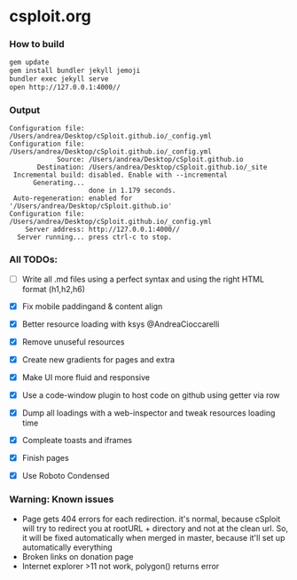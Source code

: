 
# csploit.org

### How to build
```bash
gem update
gem install bundler jekyll jemoji
bundler exec jekyll serve
open http://127.0.0.1:4000//
```
### Output
```
Configuration file: /Users/andrea/Desktop/cSploit.github.io/_config.yml
Configuration file: /Users/andrea/Desktop/cSploit.github.io/_config.yml
            Source: /Users/andrea/Desktop/cSploit.github.io
       Destination: /Users/andrea/Desktop/cSploit.github.io/_site
 Incremental build: disabled. Enable with --incremental
      Generating... 
                    done in 1.179 seconds.
 Auto-regeneration: enabled for '/Users/andrea/Desktop/cSploit.github.io'
Configuration file: /Users/andrea/Desktop/cSploit.github.io/_config.yml
    Server address: http://127.0.0.1:4000//
  Server running... press ctrl-c to stop.

```

### All TODOs:
- [ ] Write all .md files using a perfect syntax and using the right HTML format (h1,h2,h6)
- [X] Fix mobile paddingand & content align
- [X] Better resource loading with ksys @AndreaCioccarelli
- [X] Remove unuseful resources
- [X] Create new gradients for pages and extra
- [X] Make UI more fluid and responsive
- [X] Use a code-window plugin to host code on github using getter via row
- [X] Dump all loadings with a web-inspector and tweak resources loading time
- [X] Compleate toasts and iframes
- [X] Finish pages
- [X] Use Roboto Condensed


### Warning: Known issues
+ Page gets 404 errors for each redirection. it's normal, because cSploit will try to redirect you at rootURL + directory and not at the clean url. So, it will be fixed automatically when merged in master, because it'll set up automatically everything
+ Broken links on donation page
+ Internet explorer >11 not work, polygon() returns error
